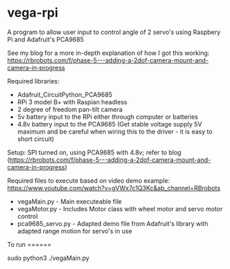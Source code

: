 # vega-rpi
A program to allow user input to control angle of 2 servo's using Raspbery Pi and Adafruit's PCA9685 

See my blog for a more in-depth explanation of how I got this working: https://rbrobots.com/f/phase-5---adding-a-2dof-camera-mount-and-camera-in-progress

Required libraries: 

<ul>
<li>Adafruit_CircuitPython_PCA9685</li>
<li>RPi 3 model B+ with Raspian headless</li>
  <li>2 degree of freedom pan-tilt camera </li>
  <li>5v battery input to the RPi either through computer or batteries</li>
  <li>4.8v battery input to the PCA9685 (Get stable voltage supply 5V maximum and be careful when wiring this to the driver - it is easy to short circuit)</li>
</ul>

Setup: SPI turned on, using PCA9685 with 4.8v; refer to blog (https://rbrobots.com/f/phase-5---adding-a-2dof-camera-mount-and-camera-in-progress)


Required files to execute based on video demo example: https://www.youtube.com/watch?v=gVWx7c1Q3Kc&ab_channel=RBrobots
<ul>
  <li>vegaMain.py - Main executeable file</li>

<li>vegaMotor.py - Includes Motor class with wheel motor and servo motor control</li>

<li>pca9685_servo.py - Adapted demo file from Adafruit's library with adapted range motion for servo's in use</li>

</ul>
To run
======

sudo python3 ./vegaMain.py


